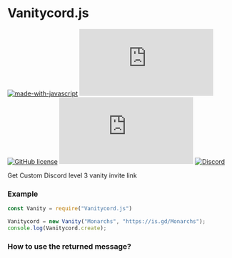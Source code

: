 # Vanitycord.js
[![made-with-javascript](https://img.shields.io/badge/Made%20with-JavaScript-1f425f.svg)](https://www.javascript.com) [![Npm package total downloads](https://badgen.net/npm/dt/vanitycord.js)](https://npmjs.com/package/vanitycord.js) [![GitHub license](https://img.shields.io/github/license/Naereen/StrapDown.js.svg)](https://github.com/Slyrith/Vanitycord.js/blob/main/LICENSE) [![Latest release](https://badgen.net/github/release/Naereen/Strapdown.js)](https://github.com/Slyrith/Vanitycord.js/releases) [![Discord](https://badgen.net/discord/members/pQBRrAQw4H)](https://discord.gg/pQBRrAQw4H)

Get Custom Discord level 3 vanity invite link

### Example
```js
const Vanity = require("Vanitycord.js")

Vanitycord = new Vanity("Monarchs", "https://is.gd/Monarchs");
console.log(Vanitycord.create);
```

### How to use the returned message?
